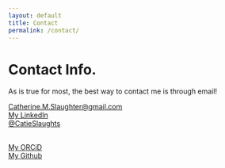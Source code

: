 ```yaml
---
layout: default
title: Contact
permalink: /contact/
---
```

# Contact Info.

As is true for most, the best way to contact me is through email!

<a href="mailto:catherine.m.slaughter@gmail.com"> <i class="fas fa-envelope"></i> Catherine.M.Slaughter@gmail.com</a>
<br><a href="https://www.linkedin.com/in/catherineslaughter" target="_blank"> <i class="fab fa-linkedin" ></i> My LinkedIn</a>
<br><a href="https://twitter.com/catieslaughts" target="_blank"> <i class="fab fa-twitter" ></i> @CatieSlaughts</a>


<br><a href="https://orcid.org/0000-0002-5752-3780" target="_blank"> <i class="fab fa-orcid"></i> My ORCiD</a>
<br><a href="https://github.com/CatieSlaughts" target="_blank"> <i class="fab fa-github" ></i> My Github</a>
